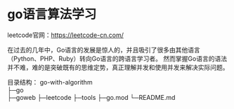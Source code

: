 # go语言算法学习
leetcode官网：https://leetcode-cn.com/

在过去的几年中，Go语言的发展是惊人的，并且吸引了很多由其他语言（Python、PHP、Ruby）转向Go语言的跨语言学习者。
然而掌握Go语言的语法并不难，难的是突破既有的思维定势，真正理解并发和使用并发来解决实际问题。

目录结构：
go-with-algorithm  
├─go      
├─goweb 
├─leetcode
├─tools
├─go.mod
└─README.md